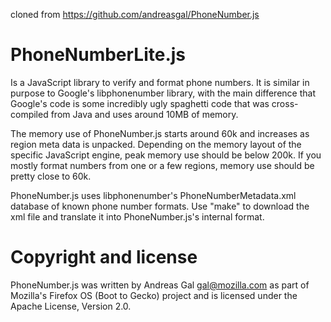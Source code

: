 cloned from https://github.com/andreasgal/PhoneNumber.js
# PhoneNumberLite.js


Is a JavaScript library to verify and format phone numbers.
It is similar in purpose to Google's libphonenumber library, with the main difference
that Google's code is some incredibly ugly spaghetti code that was cross-compiled
from Java and uses around 10MB of memory.

The memory use of PhoneNumber.js starts around 60k and increases as region meta data
is unpacked. Depending on the memory layout of the specific JavaScript engine, peak
memory use should be below 200k. If you mostly format numbers from one or a few
regions, memory use should be pretty close to 60k.

PhoneNumber.js uses libphonenumber's PhoneNumberMetadata.xml database of known
phone number formats. Use "make" to download the xml file and translate it
into PhoneNumber.js's internal format.

# Copyright and license

PhoneNumber.js was written by Andreas Gal <gal@mozilla.com> as part of Mozilla's
Firefox OS (Boot to Gecko) project and is licensed under the Apache License, Version 2.0.


